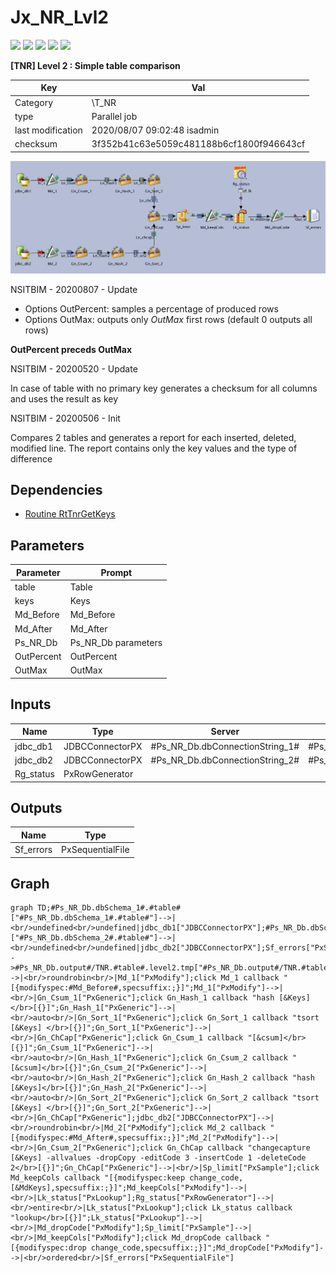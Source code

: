 # Jx_NR_Lvl2

![](https://img.shields.io/badge/size-17.94-yellow)
![](https://img.shields.io/badge/complexity-39-orange)
![](https://img.shields.io/badge/cost-22-yellow)
![](https://img.shields.io/badge/documentation-11.27-yellow)
![](https://img.shields.io/badge/atomicity-20-yellow)

**[TNR] Level 2 : Simple table comparison**

| Key               | Val                                      |
| ----------------- | ---------------------------------------- |
| Category          | \T_NR                                    |
| type              | Parallel job                             |
| last modification | 2020/08/07 09:02:48 isadmin              |
| checksum          | 3f352b41c63e5059c481188b6cf1800f946643cf |



![Jx_NR_Lvl2](./Jx_NR_Lvl2.png)

NSITBIM - 20200807 -  Update

* Options OutPercent: samples a percentage of produced rows
* Options OutMax: outputs only *OutMax* first rows (default 0 outputs all rows)

**OutPercent preceds OutMax**


NSITBIM - 20200520 -  Update

In case of table with no primary key generates a checksum for all columns and uses the result as key

NSITBIM - 20200506 - Init

Compares 2 tables and generates a report for each inserted, deleted, modified line. The report contains only the key values and the type of difference



## Dependencies

* [Routine RtTnrGetKeys](../routines/RtTrnGetKeys)


## Parameters

| Parameter  | Prompt              |
| ---------- | ------------------- |
| table      | Table               |
| keys       | Keys                |
| Md_Before  | Md_Before           |
| Md_After   | Md_After            |
| Ps_NR_Db   | Ps_NR_Db parameters |
| OutPercent | OutPercent          |
| OutMax     | OutMax              |




## Inputs

| Name      | Type            | Server                          | Tables                        |
| --------- | --------------- | ------------------------------- | ----------------------------- |
| jdbc_db1  | JDBCConnectorPX | #Ps_NR_Db.dbConnectionString_1# | #Ps_NR_Db.dbSchema_1#.#table# |
| jdbc_db2  | JDBCConnectorPX | #Ps_NR_Db.dbConnectionString_2# | #Ps_NR_Db.dbSchema_2#.#table# |
| Rg_status | PxRowGenerator  |                                 |                               |



## Outputs

| Name      | Type             |
| --------- | ---------------- |
| Sf_errors | PxSequentialFile |



## Graph

```mermaid
graph TD;#Ps_NR_Db.dbSchema_1#.#table#["#Ps_NR_Db.dbSchema_1#.#table#"]-->|<br/>undefined<br/>undefined|jdbc_db1["JDBCConnectorPX"];#Ps_NR_Db.dbSchema_2#.#table#["#Ps_NR_Db.dbSchema_2#.#table#"]-->|<br/>undefined<br/>undefined|jdbc_db2["JDBCConnectorPX"];Sf_errors["PxSequentialFile"]-->#Ps_NR_Db.output#/TNR.#table#.level2.tmp["#Ps_NR_Db.output#/TNR.#table#.level2.tmp"];jdbc_db1["JDBCConnectorPX"]-->|<br/>roundrobin<br/>|Md_1["PxModify"];click Md_1 callback "[{modifyspec:#Md_Before#,specsuffix:;}]";Md_1["PxModify"]-->|<br/>|Gn_Csum_1["PxGeneric"];click Gn_Hash_1 callback "hash [&Keys]</br>[{}]";Gn_Hash_1["PxGeneric"]-->|<br/>auto<br/>|Gn_Sort_1["PxGeneric"];click Gn_Sort_1 callback "tsort [&Keys] </br>[{}]";Gn_Sort_1["PxGeneric"]-->|<br/>|Gn_ChCap["PxGeneric"];click Gn_Csum_1 callback "[&csum]</br>[{}]";Gn_Csum_1["PxGeneric"]-->|<br/>auto<br/>|Gn_Hash_1["PxGeneric"];click Gn_Csum_2 callback "[&csum]</br>[{}]";Gn_Csum_2["PxGeneric"]-->|<br/>auto<br/>|Gn_Hash_2["PxGeneric"];click Gn_Hash_2 callback "hash [&Keys]</br>[{}]";Gn_Hash_2["PxGeneric"]-->|<br/>auto<br/>|Gn_Sort_2["PxGeneric"];click Gn_Sort_2 callback "tsort [&Keys] </br>[{}]";Gn_Sort_2["PxGeneric"]-->|<br/>|Gn_ChCap["PxGeneric"];jdbc_db2["JDBCConnectorPX"]-->|<br/>roundrobin<br/>|Md_2["PxModify"];click Md_2 callback "[{modifyspec:#Md_After#,specsuffix:;}]";Md_2["PxModify"]-->|<br/>|Gn_Csum_2["PxGeneric"];click Gn_ChCap callback "changecapture   [&Keys] -allvalues -dropCopy -editCode 3 -insertCode 1 -deleteCode 2</br>[{}]";Gn_ChCap["PxGeneric"]-->|<br/>|Sp_limit["PxSample"];click Md_keepCols callback "[{modifyspec:keep change_code,[&MdKeys],specsuffix:;}]";Md_keepCols["PxModify"]-->|<br/>|Lk_status["PxLookup"];Rg_status["PxRowGenerator"]-->|<br/>entire<br/>|Lk_status["PxLookup"];click Lk_status callback "lookup</br>[{}]";Lk_status["PxLookup"]-->|<br/>|Md_dropCode["PxModify"];Sp_limit["PxSample"]-->|<br/>|Md_keepCols["PxModify"];click Md_dropCode callback "[{modifyspec:drop change_code,specsuffix:;}]";Md_dropCode["PxModify"]-->|<br/>ordered<br/>|Sf_errors["PxSequentialFile"]
```


